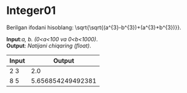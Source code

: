 # Integer01

Berilgan ifodani hisoblang: \sqrt{\sqrt{(a^{3}-b^{3})+(a^{3}+b^{3})}}.

**Input**:*a, b. (0<a<100 va 0<b<1000)*.\
**Output**: *Natijani chiqaring (float)*.

|   **Input**   |   **Output**    |
|---------------|-----------------|
|2  3           |2.0              |
|8  5           |5.656854249492381|
